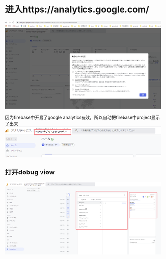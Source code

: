 # 进入https://analytics.google.com/

![](img\2021-06-10-20-52-04.png)

因为firebase中开启了google analytics有效，所以自动把firebase中project显示了出来
![](img\2021-06-10-20-53-21.png)

## 打开debug view

![](img\2021-06-10-21-01-19.png)